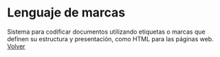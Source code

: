 # Lenguaje de marcas 
Sistema para codificar documentos utilizando etiquetas o marcas que definen su estructura y presentación, como HTML para las páginas web.  <br>
[Volver](README.md)

